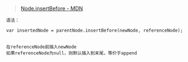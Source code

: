 > [Node.insertBefore - MDN](https://developer.mozilla.org/zh-CN/docs/Web/API/Node/insertBefore)

```
语法：

var insertedNode = parentNode.insertBefore(newNode, referenceNode);


在referenceNode前插入newNode
如果referenceNode为null，则默认插入到末尾，等价于append


```



